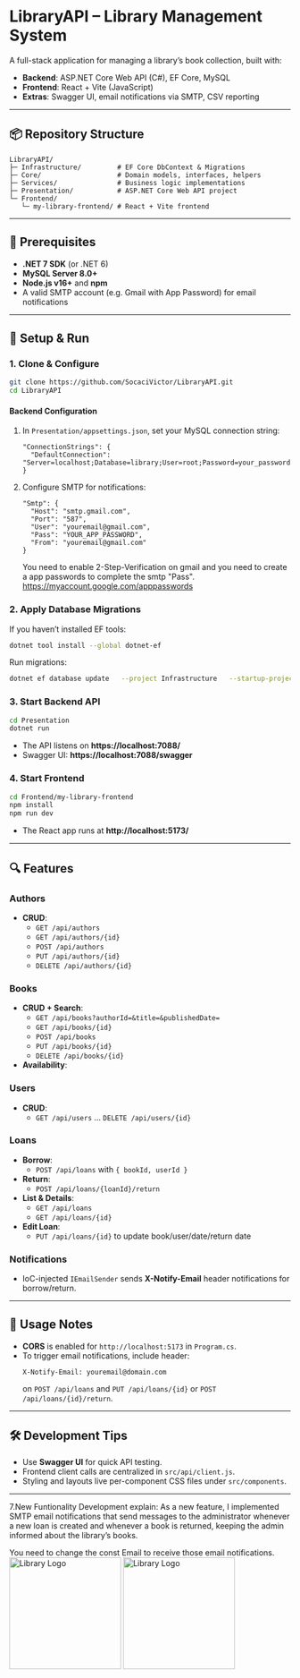 # LibraryAPI – Library Management System

A full-stack application for managing a library’s book collection, built with:

- **Backend**: ASP.NET Core Web API (C#), EF Core, MySQL
- **Frontend**: React + Vite (JavaScript)
- **Extras**: Swagger UI, email notifications via SMTP, CSV reporting

---

## 📦 Repository Structure

```
LibraryAPI/
├─ Infrastructure/         # EF Core DbContext & Migrations
├─ Core/                   # Domain models, interfaces, helpers
├─ Services/               # Business logic implementations
├─ Presentation/           # ASP.NET Core Web API project
└─ Frontend/
   └─ my-library-frontend/ # React + Vite frontend
```

---

## 🔧 Prerequisites

- **.NET 7 SDK** (or .NET 6)
- **MySQL Server 8.0+**
- **Node.js v16+** and **npm**
- A valid SMTP account (e.g. Gmail with App Password) for email notifications

---

## 🚀 Setup & Run

### 1. Clone & Configure

```bash
git clone https://github.com/SocaciVictor/LibraryAPI.git
cd LibraryAPI
```

#### Backend Configuration

1. In `Presentation/appsettings.json`, set your MySQL connection string:

   ```jsonc
   "ConnectionStrings": {
     "DefaultConnection": "Server=localhost;Database=library;User=root;Password=your_password;"
   }
   ```

2. Configure SMTP for notifications:

   ```jsonc
   "Smtp": {
     "Host": "smtp.gmail.com",
     "Port": "587",
     "User": "youremail@gmail.com",
     "Pass": "YOUR_APP_PASSWORD",
     "From": "youremail@gmail.com"
   }
   ```

   You need to enable 2-Step-Verification on gmail and you need to create a app passwords to complete the smtp "Pass". https://myaccount.google.com/apppasswords

### 2. Apply Database Migrations

If you haven’t installed EF tools:

```bash
dotnet tool install --global dotnet-ef
```

Run migrations:

```bash
dotnet ef database update   --project Infrastructure   --startup-project Presentation
```

### 3. Start Backend API

```bash
cd Presentation
dotnet run
```

- The API listens on **https://localhost:7088/**
- Swagger UI: **https://localhost:7088/swagger**

### 4. Start Frontend

```bash
cd Frontend/my-library-frontend
npm install
npm run dev
```

- The React app runs at **http://localhost:5173/**

---

## 🔍 Features

### Authors

- **CRUD**:
  - `GET /api/authors`
  - `GET /api/authors/{id}`
  - `POST /api/authors`
  - `PUT /api/authors/{id}`
  - `DELETE /api/authors/{id}`

### Books

- **CRUD + Search**:
  - `GET /api/books?authorId=&title=&publishedDate=`
  - `GET /api/books/{id}`
  - `POST /api/books`
  - `PUT /api/books/{id}`
  - `DELETE /api/books/{id}`
- **Availability**:

### Users

- **CRUD**:
  - `GET /api/users` … `DELETE /api/users/{id}`

### Loans

- **Borrow**:
  - `POST /api/loans` with `{ bookId, userId }`
- **Return**:
  - `POST /api/loans/{loanId}/return`
- **List & Details**:
  - `GET /api/loans`
  - `GET /api/loans/{id}`
- **Edit Loan**:
  - `PUT /api/loans/{id}` to update book/user/date/return date

### Notifications

- IoC-injected `IEmailSender` sends **X-Notify-Email** header notifications for borrow/return.

---

## 📝 Usage Notes

- **CORS** is enabled for `http://localhost:5173` in `Program.cs`.
- To trigger email notifications, include header:
  ```
  X-Notify-Email: youremail@domain.com
  ```
  on `POST /api/loans` and `PUT /api/loans/{id}` or `POST /api/loans/{id}/return`.

---

## 🛠️ Development Tips

- Use **Swagger UI** for quick API testing.
- Frontend client calls are centralized in `src/api/client.js`.
- Styling and layouts live per-component CSS files under `src/components`.

---

7.New Funtionality Development explain:
As a new feature, I implemented SMTP email notifications that send messages to the administrator whenever a new loan is created and whenever a book is returned, keeping the admin informed about the library’s books.

You need to change the const Email to receive those email notifications.
<img src="images/ss1" alt="Library Logo" width="200"/>
<img src="images/ss2" alt="Library Logo" width="200"/>
